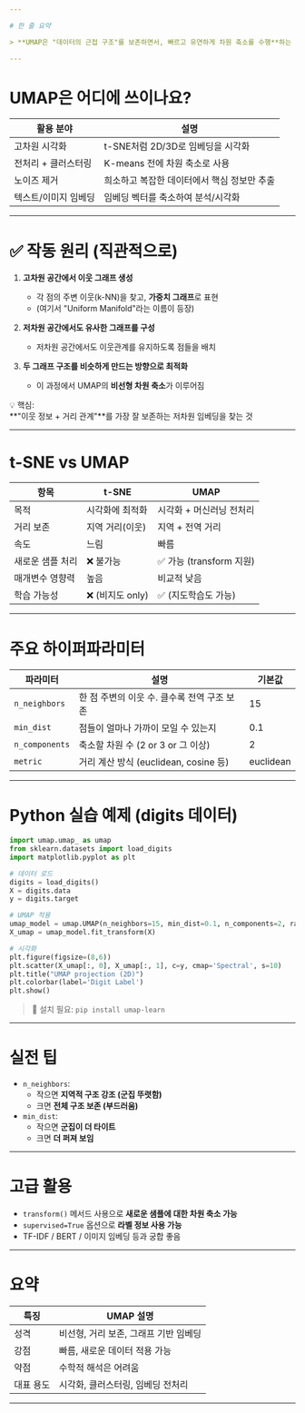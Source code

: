 ```yaml
---

# 한 줄 요약

> **UMAP은 "데이터의 근접 구조"를 보존하면서, 빠르고 유연하게 차원 축소를 수행**하는 비선형 알고리즘입니다.

---
```


# UMAP은 어디에 쓰이나요?

| 활용 분야               | 설명                                         |
|------------------------|----------------------------------------------|
| 고차원 시각화           | t-SNE처럼 2D/3D로 임베딩을 시각화           |
| 전처리 + 클러스터링     | K-means 전에 차원 축소로 사용                |
| 노이즈 제거             | 희소하고 복잡한 데이터에서 핵심 정보만 추출 |
| 텍스트/이미지 임베딩   | 임베딩 벡터를 축소하여 분석/시각화          |

---

# ✅ 작동 원리 (직관적으로)

1. **고차원 공간에서 이웃 그래프 생성**
   - 각 점의 주변 이웃(k-NN)을 찾고, **가중치 그래프**로 표현
   - (여기서 "Uniform Manifold"라는 이름이 등장)

2. **저차원 공간에서도 유사한 그래프를 구성**
   - 저차원 공간에서도 이웃관계를 유지하도록 점들을 배치

3. **두 그래프 구조를 비슷하게 만드는 방향으로 최적화**
   - 이 과정에서 UMAP의 **비선형 차원 축소**가 이루어짐

💡 핵심:  
**"이웃 정보 + 거리 관계"**를 가장 잘 보존하는 저차원 임베딩을 찾는 것

---

# t-SNE vs UMAP

| 항목             | t-SNE                            | UMAP                             |
|------------------|----------------------------------|----------------------------------|
| 목적             | 시각화에 최적화                 | 시각화 + 머신러닝 전처리         |
| 거리 보존        | 지역 거리(이웃)                  | 지역 + 전역 거리                 |
| 속도             | 느림                             | 빠름                             |
| 새로운 샘플 처리 | ❌ 불가능                         | ✅ 가능 (transform 지원)         |
| 매개변수 영향력  | 높음                             | 비교적 낮음                      |
| 학습 가능성      | ❌ (비지도 only)                 | ✅ (지도학습도 가능)             |

---

# 주요 하이퍼파라미터

| 파라미터       | 설명                                       | 기본값 |
|----------------|--------------------------------------------|--------|
| `n_neighbors`  | 한 점 주변의 이웃 수. 클수록 전역 구조 보존| 15     |
| `min_dist`     | 점들이 얼마나 가까이 모일 수 있는지        | 0.1    |
| `n_components` | 축소할 차원 수 (2 or 3 or 그 이상)         | 2      |
| `metric`       | 거리 계산 방식 (euclidean, cosine 등)       | euclidean |

---

# Python 실습 예제 (digits 데이터)

```python
import umap.umap_ as umap
from sklearn.datasets import load_digits
import matplotlib.pyplot as plt

# 데이터 로드
digits = load_digits()
X = digits.data
y = digits.target

# UMAP 적용
umap_model = umap.UMAP(n_neighbors=15, min_dist=0.1, n_components=2, random_state=42)
X_umap = umap_model.fit_transform(X)

# 시각화
plt.figure(figsize=(8,6))
plt.scatter(X_umap[:, 0], X_umap[:, 1], c=y, cmap='Spectral', s=10)
plt.title("UMAP projection (2D)")
plt.colorbar(label='Digit Label')
plt.show()
```

> 🔧 설치 필요: `pip install umap-learn`

---

# 실전 팁

- `n_neighbors`:
  - 작으면 **지역적 구조 강조 (군집 뚜렷함)**
  - 크면 **전체 구조 보존 (부드러움)**
- `min_dist`:
  - 작으면 **군집이 더 타이트**
  - 크면 **더 퍼져 보임**

---

# 고급 활용

- `transform()` 메서드 사용으로 **새로운 샘플에 대한 차원 축소 가능**
- `supervised=True` 옵션으로 **라벨 정보 사용 가능**
- TF-IDF / BERT / 이미지 임베딩 등과 궁합 좋음

---

# 요약

| 특징         | UMAP 설명                                |
|--------------|-------------------------------------------|
| 성격         | 비선형, 거리 보존, 그래프 기반 임베딩     |
| 강점         | 빠름, 새로운 데이터 적용 가능             |
| 약점         | 수학적 해석은 어려움                     |
| 대표 용도    | 시각화, 클러스터링, 임베딩 전처리        |

---
